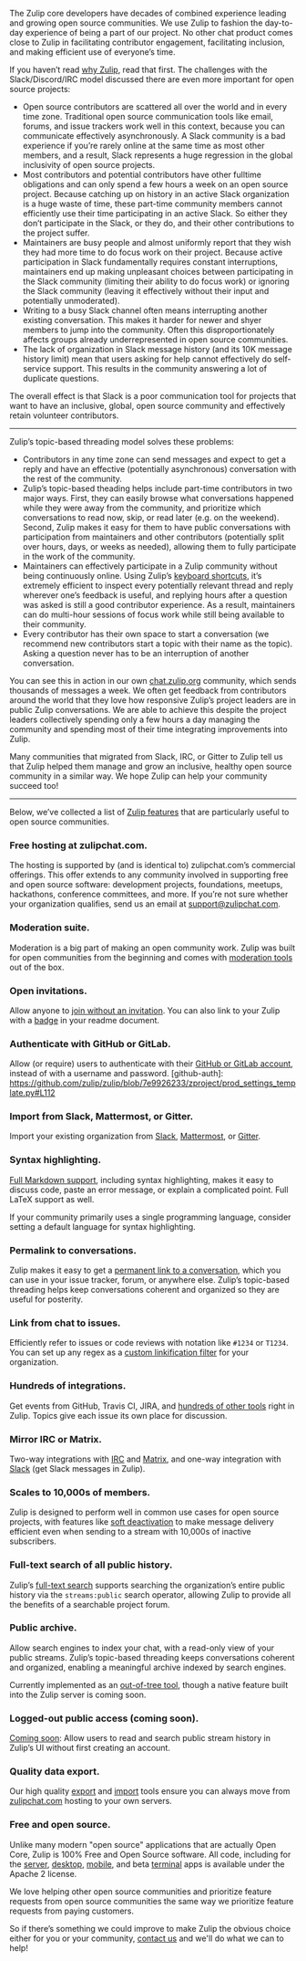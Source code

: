 The Zulip core developers have decades of combined experience leading
and growing open source communities. We use Zulip to fashion the
day-to-day experience of being a part of our project. No other chat
product comes close to Zulip in facilitating contributor engagement,
facilitating inclusion, and making efficient use of everyone’s time.

If you haven’t read [why Zulip](/why-zulip), read that first.  The
challenges with the Slack/Discord/IRC model discussed there are even
more important for open source projects:

* Open source contributors are scattered all over the world and in
  every time zone.  Traditional open source communication tools like
  email, forums, and issue trackers work well in this context, because
  you can communicate effectively asynchronously.  A Slack community
  is a bad experience if you’re rarely online at the same time as most
  other members, and a result, Slack represents a huge regression in
  the global inclusivity of open source projects.
* Most contributors and potential contributors have other fulltime
  obligations and can only spend a few hours a week on an open source
  project.  Because catching up on history in an active Slack
  organization is a huge waste of time, these part-time community
  members cannot efficiently use their time participating in an active
  Slack.  So either they don’t participate in the Slack, or they do,
  and their other contributions to the project suffer.
* Maintainers are busy people and almost uniformly report that they
  wish they had more time to do focus work on their project.  Because
  active participation in Slack fundamentally requires constant
  interruptions, maintainers end up making unpleasant choices between
  participating in the Slack community (limiting their ability to do
  focus work) or ignoring the Slack community (leaving it effectively
  without their input and potentially unmoderated).
* Writing to a busy Slack channel often means interrupting another existing
  conversation. This makes it harder for newer and shyer members to jump into
  the community. Often this disproportionately affects groups already
  underrepresented in open source communities.
* The lack of organization in Slack message history (and its 10K
  message history limit) mean that users asking for help cannot
  effectively do self-service support.  This results in the community
  answering a lot of duplicate questions.

The overall effect is that Slack is a poor communication tool for
projects that want to have an inclusive, global, open source community
and effectively retain volunteer contributors.

------------------------------------------

Zulip’s topic-based threading model solves these problems:

* Contributors in any time zone can send messages and expect to get a
  reply and have an effective (potentially asynchronous) conversation
  with the rest of the community.
* Zulip’s topic-based theading helps include part-time contributors in
  two major ways.  First, they can easily browse what conversations
  happened while they were away from the community, and prioritize
  which conversations to read now, skip, or read later (e.g. on the
  weekend).  Second, Zulip makes it easy for them to have public
  conversations with participation from maintainers and other
  contributors (potentially split over hours, days, or weeks as
  needed), allowing them to fully participate in the work of the
  community.
* Maintainers can effectively participate in a Zulip community without
  being continuously online.  Using Zulip’s [keyboard
  shortcuts](/help/keyboard-shortcuts), it’s extremely efficient to
  inspect every potentially relevant thread and reply wherever one’s
  feedback is useful, and replying hours after a question was asked is
  still a good contributor experience.  As a result, maintainers can
  do multi-hour sessions of focus work while still being available to
  their community.
* Every contributor has their own space to start a conversation (we
  recommend new contributors start a topic with their name as the
  topic). Asking a question never has to be an interruption of another
  conversation.

You can see this in action in our own
[chat.zulip.org](https://chat.zulip.org) community, which sends
thousands of messages a week.  We often get feedback from contributors
around the world that they love how responsive Zulip’s project leaders
are in public Zulip conversations.  We are able to achieve this
despite the project leaders collectively spending only a few hours a
day managing the community and spending most of their time integrating
improvements into Zulip.

Many communities that migrated from Slack, IRC, or Gitter to Zulip
tell us that Zulip helped them manage and grow an inclusive, healthy
open source community in a similar way.  We hope Zulip can help your
community succeed too!

------------------------------------------

Below, we’ve collected a list of [Zulip features](/features) that are
particularly useful to open source communities.

### Free hosting at zulipchat.com.

The hosting is supported by (and is identical to) zulipchat.com’s
commercial offerings. This offer extends to any community involved in
supporting free and open source software: development projects, foundations,
meetups, hackathons, conference committees, and more. If you’re not sure
whether your organization qualifies, send us an email at
support@zulipchat.com.

### Moderation suite.

Moderation is a big part of making an open community work. Zulip was built
for open communities from the beginning and comes with
[moderation tools](/help/moderating-open-organizations) out of the box.

### Open invitations.

Allow anyone to
[join without an invitation](/help/allow-anyone-to-join-without-an-invitation).
You can also link to your Zulip with a [badge](/help/linking-to-zulip)
in your readme document.

### Authenticate with GitHub or GitLab.

Allow (or require) users to authenticate with their [GitHub or GitLab
account](/help/configure-authentication-methods), instead of with a
username and password.
[github-auth]: https://github.com/zulip/zulip/blob/7e9926233/zproject/prod_settings_template.py#L112

### Import from Slack, Mattermost, or Gitter.

Import your existing organization from [Slack](/help/import-from-slack),
[Mattermost](/help/import-from-mattermost), or
[Gitter](/help/import-from-gitter).

### Syntax highlighting.

[Full Markdown support](/help/format-your-message-using-markdown), including
syntax highlighting, makes it easy to discuss code, paste an error message,
or explain a complicated point. Full LaTeX support as well.

If your community primarily uses a single programming language,
consider setting a default language for syntax highlighting.

### Permalink to conversations.

Zulip makes it easy to get a [permanent link to a
conversation](/help/link-to-a-message-or-conversation), which you can
use in your issue tracker, forum, or anywhere else. Zulip’s
topic-based threading helps keep conversations coherent and organized
so they are useful for posterity.

### Link from chat to issues.

Efficiently refer to issues or code reviews with notation like `#1234` or
`T1234`. You can set up any regex as a
[custom linkification filter](/help/add-a-custom-linkification-filter) for
your organization.

### Hundreds of integrations.

Get events from GitHub, Travis CI, JIRA, and
[hundreds of other tools](/integrations) right in Zulip. Topics give each
issue its own place for discussion.

### Mirror IRC or Matrix.

Two-way integrations with [IRC](/integrations/doc/irc) and
[Matrix](/integrations/doc/matrix), and one-way integration with
[Slack](/integrations/doc/slack) (get Slack messages in Zulip).

### Scales to 10,000s of members.

Zulip is designed to perform well in common use cases for open source
projects, with features like [soft
deactivation](https://zulip.readthedocs.io/en/latest/subsystems/sending-messages.html#soft-deactivation)
to make message delivery efficient even when sending to a stream with
10,000s of inactive subscribers.

### Full-text search of all public history.

Zulip’s [full-text search](/help/search-for-messages) supports
searching the organization’s entire public history via the
`streams:public` search operator, allowing Zulip to provide all the
benefits of a searchable project forum.

### Public archive.

Allow search engines to index your chat, with a read-only view of your
public streams. Zulip’s topic-based threading keeps conversations coherent
and organized, enabling a meaningful archive indexed by search engines.

Currently implemented as an [out-of-tree
tool](https://github.com/zulip/zulip-archive), though a native feature
built into the Zulip server is coming soon.

### Logged-out public access (coming soon).

[Coming soon](https://github.com/zulip/zulip/issues/13172): Allow
users to read and search public stream history in Zulip’s UI without
first creating an account.

### Quality data export.

Our high quality [export](/help/export-your-organization) and
[import](https://zulip.readthedocs.io/en/latest/production/export-and-import.html)
tools ensure you can always move from
[zulipchat.com](https://zulipchat.com) hosting to your own servers.

### Free and open source.

Unlike many modern "open source" applications that are actually Open
Core, Zulip is 100% Free and Open Source software.  All code,
including for the [server](https://github.com/zulip/zulip),
[desktop](https://github.com/zulip/zulip-desktop),
[mobile](https://github.com/zulip/zulip-mobile), and beta
[terminal](https://github.com/zulip/zulip-terminal) apps is available
under the Apache 2 license.

We love helping other open source communities and prioritize feature
requests from open source communities the same way we prioritize
feature requests from paying customers.

So if there’s something we could improve to make Zulip the obvious
choice either for you or your community, [contact
us](/help/contact-support) and we'll do what we can to help!
